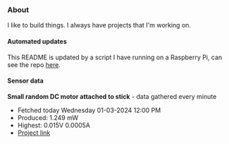 ### About
I like to build things. I always have projects that I'm working on.

#### Automated updates
This README is updated by a script I have running on a Raspberry Pi, can see the repo [here](https://github.com/jdc-cunningham/raspi-git-repo-updater).

#### Sensor data


**Small random DC motor attached to stick** - data gathered every minute
- Fetched today Wednesday 01-03-2024 12:00 PM
- Produced: 1.249 mW
- Highest: 0.015V 0.0005A
- [Project link](https://github.com/jdc-cunningham/turbine-raspi)